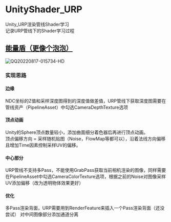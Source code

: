 # UnityShader_URP
Unity_URP渲染管线Shader学习    
记录URP管线下的Shader学习过程    

## [能量盾（更像个泡泡）](https://github.com/corsair0909/UnityShader_URP/tree/main/Assets/Shader/shield)
![QQ20220817-015734-HD](https://user-images.githubusercontent.com/49482455/184947623-f8dc2d2e-1f28-47db-80ee-099a394b83e9.gif)    
### 实现思路    
#### 边缘
NDC坐标的Z值和采样深度图得到的深度值做差值，URP管线下获取深度图需要在管线资产（PipelineAsset）中勾选CameraDepthTexture选项  
#### 顶点动画  
Unity的Sphere顶点数量较小，添加曲面细分着色器后再进行顶点动画。  
顶点偏移方向 = 采样随机贴图（Noise，FlowMap等都可以），沿着法线方向偏移且增加Time因素控制采样UV的偏移。  
#### 中心部分  
URP管线不支持多Pass，不能使用GrabPass获取当前相机渲染的图像，同样需要在PipelineAsset中勾选CameraColorTexture选项，根据之前的Noise对图像采样UV添加偏移（改为透明物体效果更好）
#### 优化  
多Pass渲染背面，URP需要用到RenderFeature来插入一个Pass渲染背面（还没尝试）
对中间图像部分添加通道分离

